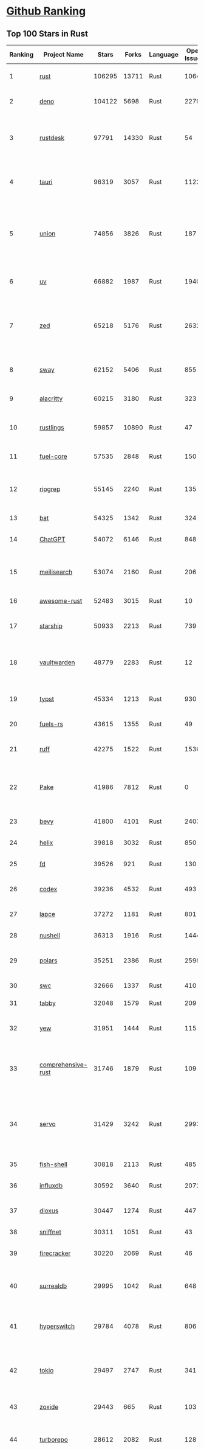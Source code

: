 [Github Ranking](../README.md)
==========

## Top 100 Stars in Rust

| Ranking | Project Name | Stars | Forks | Language | Open Issues | Description | Last Commit |
| ------- | ------------ | ----- | ----- | -------- | ----------- | ----------- | ----------- |
| 1 | [rust](https://github.com/rust-lang/rust) | 106295 | 13711 | Rust | 10647 | Empowering everyone to build reliable and efficient software. | 2025-09-07T18:23:47Z |
| 2 | [deno](https://github.com/denoland/deno) | 104122 | 5698 | Rust | 2279 | A modern runtime for JavaScript and TypeScript. | 2025-09-06T15:48:54Z |
| 3 | [rustdesk](https://github.com/rustdesk/rustdesk) | 97791 | 14330 | Rust | 54 | An open-source remote desktop application designed for self-hosting, as an alternative to TeamViewer. | 2025-09-07T08:56:11Z |
| 4 | [tauri](https://github.com/tauri-apps/tauri) | 96319 | 3057 | Rust | 1122 | Build smaller, faster, and more secure desktop and mobile applications with a web frontend. | 2025-09-07T13:02:39Z |
| 5 | [union](https://github.com/unionlabs/union) | 74856 | 3826 | Rust | 187 | The trust-minimized, zero-knowledge bridging protocol, designed for censorship resistance, extremely high security, and usage in decentralized finance. | 2025-09-07T17:26:33Z |
| 6 | [uv](https://github.com/astral-sh/uv) | 66882 | 1987 | Rust | 1940 | An extremely fast Python package and project manager, written in Rust. | 2025-09-07T18:37:06Z |
| 7 | [zed](https://github.com/zed-industries/zed) | 65218 | 5176 | Rust | 2632 | Code at the speed of thought – Zed is a high-performance, multiplayer code editor from the creators of Atom and Tree-sitter. | 2025-09-07T18:33:17Z |
| 8 | [sway](https://github.com/FuelLabs/sway) | 62152 | 5406 | Rust | 855 | 🌴 Empowering everyone to build reliable and efficient smart contracts. | 2025-09-06T11:06:21Z |
| 9 | [alacritty](https://github.com/alacritty/alacritty) | 60215 | 3180 | Rust | 323 | A cross-platform, OpenGL terminal emulator. | 2025-09-01T17:11:21Z |
| 10 | [rustlings](https://github.com/rust-lang/rustlings) | 59857 | 10890 | Rust | 47 | :crab: Small exercises to get you used to reading and writing Rust code! | 2025-08-21T22:05:36Z |
| 11 | [fuel-core](https://github.com/FuelLabs/fuel-core) | 57535 | 2848 | Rust | 150 | Rust full node implementation of the Fuel v2 protocol. | 2025-09-05T22:46:23Z |
| 12 | [ripgrep](https://github.com/BurntSushi/ripgrep) | 55145 | 2240 | Rust | 135 | ripgrep recursively searches directories for a regex pattern while respecting your gitignore | 2025-09-07T15:09:38Z |
| 13 | [bat](https://github.com/sharkdp/bat) | 54325 | 1342 | Rust | 324 | A cat(1) clone with wings. | 2025-09-04T06:38:23Z |
| 14 | [ChatGPT](https://github.com/lencx/ChatGPT) | 54072 | 6146 | Rust | 848 | 🔮 ChatGPT Desktop Application (Mac, Windows and Linux) | 2024-08-29T17:58:11Z |
| 15 | [meilisearch](https://github.com/meilisearch/meilisearch) | 53074 | 2160 | Rust | 206 | A lightning-fast search engine API bringing AI-powered hybrid search to your sites and applications. | 2025-09-03T14:33:31Z |
| 16 | [awesome-rust](https://github.com/rust-unofficial/awesome-rust) | 52483 | 3015 | Rust | 10 | A curated list of Rust code and resources. | 2025-09-07T16:18:46Z |
| 17 | [starship](https://github.com/starship/starship) | 50933 | 2213 | Rust | 739 | ☄🌌️  The minimal, blazing-fast, and infinitely customizable prompt for any shell! | 2025-09-06T21:05:37Z |
| 18 | [vaultwarden](https://github.com/dani-garcia/vaultwarden) | 48779 | 2283 | Rust | 12 | Unofficial Bitwarden compatible server written in Rust, formerly known as bitwarden_rs | 2025-08-29T11:14:40Z |
| 19 | [typst](https://github.com/typst/typst) | 45334 | 1213 | Rust | 930 | A new markup-based typesetting system that is powerful and easy to learn. | 2025-09-05T15:43:34Z |
| 20 | [fuels-rs](https://github.com/FuelLabs/fuels-rs) | 43615 | 1355 | Rust | 49 | Fuel Network Rust SDK | 2025-08-21T01:32:58Z |
| 21 | [ruff](https://github.com/astral-sh/ruff) | 42275 | 1522 | Rust | 1536 | An extremely fast Python linter and code formatter, written in Rust. | 2025-09-07T17:25:35Z |
| 22 | [Pake](https://github.com/tw93/Pake) | 41986 | 7812 | Rust | 0 | 🤱🏻 Turn any webpage into a desktop app with one command. 🤱🏻 一键打包网页生成轻量桌面应用。 | 2025-09-07T09:54:24Z |
| 23 | [bevy](https://github.com/bevyengine/bevy) | 41800 | 4101 | Rust | 2403 | A refreshingly simple data-driven game engine built in Rust | 2025-09-07T16:54:06Z |
| 24 | [helix](https://github.com/helix-editor/helix) | 39818 | 3032 | Rust | 850 | A post-modern modal text editor. | 2025-09-07T18:05:52Z |
| 25 | [fd](https://github.com/sharkdp/fd) | 39526 | 921 | Rust | 130 | A simple, fast and user-friendly alternative to 'find' | 2025-09-06T01:22:08Z |
| 26 | [codex](https://github.com/openai/codex) | 39236 | 4532 | Rust | 493 | Lightweight coding agent that runs in your terminal | 2025-09-06T22:07:32Z |
| 27 | [lapce](https://github.com/lapce/lapce) | 37272 | 1181 | Rust | 801 | Lightning-fast and Powerful Code Editor written in Rust | 2025-09-07T00:45:29Z |
| 28 | [nushell](https://github.com/nushell/nushell) | 36313 | 1916 | Rust | 1444 | A new type of shell | 2025-09-05T23:03:28Z |
| 29 | [polars](https://github.com/pola-rs/polars) | 35251 | 2386 | Rust | 2598 | Dataframes powered by a multithreaded, vectorized query engine, written in Rust | 2025-09-05T17:07:22Z |
| 30 | [swc](https://github.com/swc-project/swc) | 32666 | 1337 | Rust | 410 | Rust-based platform for the Web | 2025-09-07T09:38:33Z |
| 31 | [tabby](https://github.com/TabbyML/tabby) | 32048 | 1579 | Rust | 209 | Self-hosted AI coding assistant | 2025-08-26T20:03:41Z |
| 32 | [yew](https://github.com/yewstack/yew) | 31951 | 1444 | Rust | 115 | Rust / Wasm framework for creating reliable and efficient web applications | 2025-09-05T03:06:53Z |
| 33 | [comprehensive-rust](https://github.com/google/comprehensive-rust) | 31746 | 1879 | Rust | 109 | This is the Rust course used by the Android team at Google. It provides you the material to quickly teach Rust. | 2025-09-06T20:42:14Z |
| 34 | [servo](https://github.com/servo/servo) | 31429 | 3242 | Rust | 2993 | Servo aims to empower developers with a lightweight, high-performance alternative for embedding web technologies in applications. | 2025-09-07T14:45:38Z |
| 35 | [fish-shell](https://github.com/fish-shell/fish-shell) | 30818 | 2113 | Rust | 485 | The user-friendly command line shell. | 2025-09-05T07:41:08Z |
| 36 | [influxdb](https://github.com/influxdata/influxdb) | 30592 | 3640 | Rust | 2072 | Scalable datastore for metrics, events, and real-time analytics | 2025-09-05T23:48:39Z |
| 37 | [dioxus](https://github.com/DioxusLabs/dioxus) | 30447 | 1274 | Rust | 447 | Fullstack app framework for web, desktop, and mobile. | 2025-09-04T22:33:21Z |
| 38 | [sniffnet](https://github.com/GyulyVGC/sniffnet) | 30311 | 1051 | Rust | 43 | Comfortably monitor your Internet traffic 🕵️‍♂️ | 2025-09-06T09:20:43Z |
| 39 | [firecracker](https://github.com/firecracker-microvm/firecracker) | 30220 | 2069 | Rust | 46 | Secure and fast microVMs for serverless computing. | 2025-09-04T08:34:47Z |
| 40 | [surrealdb](https://github.com/surrealdb/surrealdb) | 29995 | 1042 | Rust | 648 | A scalable, distributed, collaborative, document-graph database, for the realtime web | 2025-09-07T18:36:50Z |
| 41 | [hyperswitch](https://github.com/juspay/hyperswitch) | 29784 | 4078 | Rust | 806 | An open source payments switch written in Rust to make payments fast, reliable and affordable | 2025-09-07T14:40:37Z |
| 42 | [tokio](https://github.com/tokio-rs/tokio) | 29497 | 2747 | Rust | 341 | A runtime for writing reliable asynchronous applications with Rust. Provides I/O, networking, scheduling, timers, ... | 2025-09-06T07:58:41Z |
| 43 | [zoxide](https://github.com/ajeetdsouza/zoxide) | 29443 | 665 | Rust | 103 | A smarter cd command. Supports all major shells. | 2025-08-22T20:57:21Z |
| 44 | [turborepo](https://github.com/vercel/turborepo) | 28612 | 2082 | Rust | 128 | Build system optimized for JavaScript and TypeScript, written in Rust | 2025-09-05T19:11:09Z |
| 45 | [rust-course](https://github.com/sunface/rust-course) | 28583 | 2457 | Rust | 62 | “连续八年成为全世界最受喜爱的语言，无 GC 也无需手动内存管理、极高的性能和安全性、过程/OO/函数式编程、优秀的包管理、JS 未来基石" — 工作之余的第二语言来试试 Rust 吧。本书拥有全面且深入的讲解、生动贴切的示例、德芙般丝滑的内容，这可能是目前最用心的 Rust 中文学习教程 / Book  | 2025-08-26T01:08:34Z |
| 46 | [linera-protocol](https://github.com/linera-io/linera-protocol) | 28353 | 1895 | Rust | 471 | Main repository for the Linera protocol | 2025-09-07T18:30:09Z |
| 47 | [yazi](https://github.com/sxyazi/yazi) | 28076 | 603 | Rust | 43 | 💥 Blazing fast terminal file manager written in Rust, based on async I/O. | 2025-09-06T16:28:50Z |
| 48 | [just](https://github.com/casey/just) | 27553 | 579 | Rust | 298 | 🤖 Just a command runner | 2025-09-03T21:28:14Z |
| 49 | [iced](https://github.com/iced-rs/iced) | 27523 | 1358 | Rust | 317 | A cross-platform GUI library for Rust, inspired by Elm | 2025-09-07T03:10:59Z |
| 50 | [delta](https://github.com/dandavison/delta) | 27452 | 436 | Rust | 269 | A syntax-highlighting pager for git, diff, grep, and blame output | 2025-08-03T15:43:25Z |
| 51 | [egui](https://github.com/emilk/egui) | 26368 | 1835 | Rust | 824 | egui: an easy-to-use immediate mode GUI in Rust that runs on both web and native | 2025-09-05T14:45:37Z |
| 52 | [zellij](https://github.com/zellij-org/zellij) | 26217 | 806 | Rust | 1184 | A terminal workspace with batteries included | 2025-08-28T15:48:35Z |
| 53 | [hyperfine](https://github.com/sharkdp/hyperfine) | 26093 | 418 | Rust | 41 | A command-line benchmarking tool | 2025-09-04T14:12:20Z |
| 54 | [czkawka](https://github.com/qarmin/czkawka) | 25999 | 823 | Rust | 459 | Multi functional app to find duplicates, empty folders, similar images etc. | 2025-09-07T17:26:09Z |
| 55 | [qdrant](https://github.com/qdrant/qdrant) | 25751 | 1796 | Rust | 348 | Qdrant - High-performance, massive-scale Vector Database and Vector Search Engine for the next generation of AI. Also available in the cloud https://cloud.qdrant.io/ | 2025-09-05T21:03:39Z |
| 56 | [atuin](https://github.com/atuinsh/atuin) | 25662 | 695 | Rust | 356 | ✨ Magical shell history | 2025-09-01T00:26:38Z |
| 57 | [Rocket](https://github.com/rwf2/Rocket) | 25368 | 1611 | Rust | 54 | A web framework for Rust. | 2025-08-31T17:17:07Z |
| 58 | [pingora](https://github.com/cloudflare/pingora) | 25002 | 1465 | Rust | 146 | A library for building fast, reliable and evolvable network services. | 2025-08-29T23:18:36Z |
| 59 | [Rust](https://github.com/TheAlgorithms/Rust) | 24630 | 2445 | Rust | 2 |  All Algorithms implemented in Rust  | 2025-08-29T21:25:36Z |
| 60 | [exa](https://github.com/ogham/exa) | 24130 | 662 | Rust | 196 | A modern replacement for ‘ls’. | 2024-09-24T15:18:09Z |
| 61 | [tools](https://github.com/rome/tools) | 23590 | 651 | Rust | 86 | Unified developer tools for JavaScript, TypeScript, and the web | 2023-09-04T08:42:49Z |
| 62 | [anki](https://github.com/ankitects/anki) | 23545 | 2477 | Rust | 243 | Anki is a smart spaced repetition flashcard program | 2025-09-06T11:17:49Z |
| 63 | [actix-web](https://github.com/actix/actix-web) | 23534 | 1780 | Rust | 188 | Actix Web is a powerful, pragmatic, and extremely fast web framework for Rust. | 2025-09-06T21:29:54Z |
| 64 | [chroma](https://github.com/chroma-core/chroma) | 23127 | 1808 | Rust | 231 | Open-source search and retrieval database for AI applications. | 2025-09-06T21:41:33Z |
| 65 | [axum](https://github.com/tokio-rs/axum) | 23024 | 1236 | Rust | 52 | Ergonomic and modular web framework built with Tokio, Tower, and Hyper | 2025-09-07T10:49:22Z |
| 66 | [difftastic](https://github.com/Wilfred/difftastic) | 22889 | 395 | Rust | 220 | a structural diff that understands syntax 🟥🟩 | 2025-08-29T22:03:37Z |
| 67 | [fnm](https://github.com/Schniz/fnm) | 22056 | 576 | Rust | 280 | 🚀 Fast and simple Node.js version manager, built in Rust | 2025-08-31T10:47:24Z |
| 68 | [tree-sitter](https://github.com/tree-sitter/tree-sitter) | 21939 | 2047 | Rust | 117 | An incremental parsing system for programming tools | 2025-09-07T08:44:09Z |
| 69 | [wezterm](https://github.com/wezterm/wezterm) | 21688 | 989 | Rust | 1265 | A GPU-accelerated cross-platform terminal emulator and multiplexer written by @wez and implemented in Rust | 2025-09-01T02:42:36Z |
| 70 | [coreutils](https://github.com/uutils/coreutils) | 21159 | 1536 | Rust | 339 | Cross-platform Rust rewrite of the GNU coreutils | 2025-09-07T13:08:38Z |
| 71 | [Graphite](https://github.com/GraphiteEditor/Graphite) | 21028 | 889 | Rust | 298 | An open source graphics editor for 2025: comprehensive 2D content creation tool suite for graphic design, digital art, and interactive real-time motion graphics — featuring node-based procedural editing | 2025-09-07T18:38:21Z |
| 72 | [sonic](https://github.com/valeriansaliou/sonic) | 20969 | 605 | Rust | 64 | 🦔 Fast, lightweight & schema-less search backend. An alternative to Elasticsearch that runs on a few MBs of RAM. | 2025-01-06T21:19:17Z |
| 73 | [biome](https://github.com/biomejs/biome) | 20908 | 688 | Rust | 273 | A toolchain for web projects, aimed to provide functionalities to maintain them. Biome offers formatter and linter, usable via CLI and LSP. | 2025-09-07T19:02:10Z |
| 74 | [gitui](https://github.com/gitui-org/gitui) | 20486 | 644 | Rust | 201 | Blazing 💥 fast terminal-ui for git written in rust 🦀 | 2025-08-28T06:52:48Z |
| 75 | [RustPython](https://github.com/RustPython/RustPython) | 20477 | 1341 | Rust | 328 | A Python Interpreter written in Rust | 2025-09-07T08:09:55Z |
| 76 | [mdBook](https://github.com/rust-lang/mdBook) | 20280 | 1762 | Rust | 522 | Create book from markdown files. Like Gitbook but implemented in Rust | 2025-09-05T00:22:11Z |
| 77 | [slint](https://github.com/slint-ui/slint) | 20272 | 732 | Rust | 740 | Slint is an open-source declarative GUI toolkit to build native user interfaces for Rust, C++, JavaScript, or Python apps. | 2025-09-07T11:26:51Z |
| 78 | [vector](https://github.com/vectordotdev/vector) | 20245 | 1849 | Rust | 1961 | A high-performance observability data pipeline. | 2025-09-07T01:34:36Z |
| 79 | [gleam](https://github.com/gleam-lang/gleam) | 20224 | 861 | Rust | 174 | ⭐️ A friendly language for building type-safe, scalable systems! | 2025-09-07T15:04:05Z |
| 80 | [jj](https://github.com/jj-vcs/jj) | 20057 | 701 | Rust | 574 | A Git-compatible VCS that is both simple and powerful | 2025-09-07T16:17:52Z |
| 81 | [wasmer](https://github.com/wasmerio/wasmer) | 20005 | 909 | Rust | 223 | 🚀 Fast, secure, lightweight containers based on WebAssembly | 2025-09-04T17:31:22Z |
| 82 | [xi-editor](https://github.com/xi-editor/xi-editor) | 19834 | 703 | Rust | 135 | A modern editor with a backend written in Rust. | 2024-03-19T00:11:37Z |
| 83 | [neon](https://github.com/neondatabase/neon) | 19648 | 767 | Rust | 285 | Neon: Serverless Postgres. We separated storage and compute to offer autoscaling, code-like database branching, and scale to zero. | 2025-09-02T17:56:34Z |
| 84 | [goose](https://github.com/block/goose) | 19368 | 1684 | Rust | 296 | an open source, extensible AI agent that goes beyond code suggestions - install, execute, edit, and test with any LLM | 2025-09-07T18:02:17Z |
| 85 | [leptos](https://github.com/leptos-rs/leptos) | 19042 | 788 | Rust | 91 | Build fast web applications with Rust. | 2025-09-03T13:27:18Z |
| 86 | [Bend](https://github.com/HigherOrderCO/Bend) | 18995 | 467 | Rust | 96 | A massively parallel, high-level programming language | 2025-06-03T17:36:56Z |
| 87 | [mise](https://github.com/jdx/mise) | 18986 | 625 | Rust | 25 | dev tools, env vars, task runner | 2025-09-07T18:59:06Z |
| 88 | [cube](https://github.com/cube-js/cube) | 18860 | 1887 | Rust | 625 | 📊 Cube’s universal semantic layer platform is the next evolution of OLAP technology for AI, BI, spreadsheets, and embedded analytics | 2025-09-05T18:50:18Z |
| 89 | [relay](https://github.com/facebook/relay) | 18848 | 1865 | Rust | 599 | Relay is a JavaScript framework for building data-driven React applications. | 2025-09-07T02:10:33Z |
| 90 | [spotify-tui](https://github.com/Rigellute/spotify-tui) | 18500 | 560 | Rust | 273 | Spotify for the terminal written in Rust 🚀 | 2024-04-04T15:03:12Z |
| 91 | [candle](https://github.com/huggingface/candle) | 18026 | 1209 | Rust | 444 | Minimalist ML framework for Rust | 2025-09-06T04:54:50Z |
| 92 | [RustScan](https://github.com/bee-san/RustScan) | 17953 | 1188 | Rust | 30 | 🤖 The Modern Port Scanner 🤖 | 2025-09-04T13:00:05Z |
| 93 | [universal-android-debloater](https://github.com/0x192/universal-android-debloater) | 17773 | 916 | Rust | 466 | Cross-platform GUI written in Rust using ADB to debloat non-rooted android devices. Improve your privacy, the security and battery life of your device. | 2024-08-02T16:16:12Z |
| 94 | [fhevm](https://github.com/zama-ai/fhevm) | 17440 | 742 | Rust | 10 | FHEVM, a full-stack framework for integrating Fully Homomorphic Encryption (FHE) with blockchain applications | 2025-09-06T13:07:34Z |
| 95 | [SpacetimeDB](https://github.com/clockworklabs/SpacetimeDB) | 17405 | 598 | Rust | 484 | Multiplayer at the speed of light | 2025-09-07T13:30:17Z |
| 96 | [hurl](https://github.com/Orange-OpenSource/hurl) | 17396 | 677 | Rust | 194 | Hurl, run and test HTTP requests with plain text. | 2025-09-07T10:19:36Z |
| 97 | [eza](https://github.com/eza-community/eza) | 17204 | 315 | Rust | 214 | A modern alternative to ls | 2025-09-06T15:19:45Z |
| 98 | [ruffle](https://github.com/ruffle-rs/ruffle) | 17158 | 910 | Rust | 5318 | A Flash Player emulator written in Rust | 2025-09-07T17:06:31Z |
| 99 | [wasmtime](https://github.com/bytecodealliance/wasmtime) | 16839 | 1500 | Rust | 742 | A lightweight WebAssembly runtime that is fast, secure, and standards-compliant | 2025-09-06T00:58:32Z |
| 100 | [diem](https://github.com/diem/diem) | 16696 | 2580 | Rust | 357 | Diem’s mission is to build a trusted and innovative financial network that empowers people and businesses around the world. | 2025-08-29T05:01:19Z |

